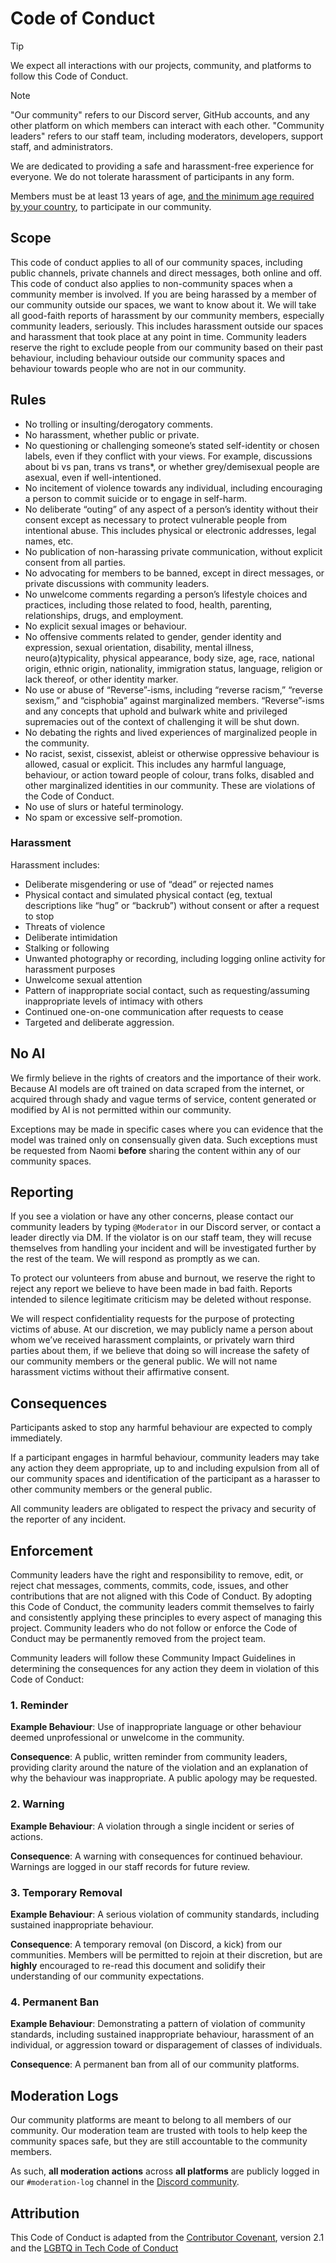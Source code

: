 # Code of Conduct

> [!TIP]
> We expect all interactions with our projects, community, and platforms to follow this Code of Conduct.

> [!NOTE]
> "Our community" refers to our Discord server, GitHub accounts, and any other platform on which members can interact with each other. "Community leaders" refers to our staff team, including moderators, developers, support staff, and administrators.

We are dedicated to providing a safe and harassment-free experience for everyone. We do not tolerate harassment of participants in any form.

Members must be at least 13 years of age, [and the minimum age required by your country](https://support.discord.com/hc/en-us/articles/360040724612), to participate in our community.

## Scope

This code of conduct applies to all of our community spaces, including public channels, private channels and direct messages, both online and off. This code of conduct also applies to non-community spaces when a community member is involved. If you are being harassed by a member of our community outside our spaces, we want to know about it. We will take all good-faith reports of harassment by our community members, especially community leaders, seriously. This includes harassment outside our spaces and harassment that took place at any point in time. Community leaders reserve the right to exclude people from our community based on their past behaviour, including behaviour outside our community spaces and behaviour towards people who are not in our community.

## Rules

- No trolling or insulting/derogatory comments.
- No harassment, whether public or private.
- No questioning or challenging someone’s stated self-identity or chosen labels, even if they conflict with your views. For example, discussions about bi vs pan, trans vs trans\*, or whether grey/demisexual people are asexual, even if well-intentioned.
- No incitement of violence towards any individual, including encouraging a person to commit suicide or to engage in self-harm.
- No deliberate “outing” of any aspect of a person’s identity without their consent except as necessary to protect vulnerable people from intentional abuse. This includes physical or electronic addresses, legal names, etc.
- No publication of non-harassing private communication, without explicit consent from all parties.
- No advocating for members to be banned, except in direct messages, or private discussions with community leaders.
- No unwelcome comments regarding a person’s lifestyle choices and practices, including those related to food, health, parenting, relationships, drugs, and employment.
- No explicit sexual images or behaviour.
- No offensive comments related to gender, gender identity and expression, sexual orientation, disability, mental illness, neuro(a)typicality, physical appearance, body size, age, race, national origin, ethnic origin, nationality, immigration status, language, religion or lack thereof, or other identity marker.
- No use or abuse of “Reverse”-isms, including “reverse racism,” “reverse sexism,” and “cisphobia” against marginalized members. “Reverse”-isms and any concepts that uphold and bulwark white and privileged supremacies out of the context of challenging it will be shut down.
- No debating the rights and lived experiences of marginalized people in the community.
- No racist, sexist, cissexist, ableist or otherwise oppressive behaviour is allowed, casual or explicit. This includes any harmful language, behaviour, or action toward people of colour, trans folks, disabled and other marginalized identities in our community. These are violations of the Code of Conduct.
- No use of slurs or hateful terminology.
- No spam or excessive self-promotion.

### Harassment

Harassment includes:

- Deliberate misgendering or use of “dead” or rejected names
- Physical contact and simulated physical contact (eg, textual descriptions like “hug” or “backrub”) without consent or after a request to stop
- Threats of violence
- Deliberate intimidation
- Stalking or following
- Unwanted photography or recording, including logging online activity for harassment purposes
- Unwelcome sexual attention
- Pattern of inappropriate social contact, such as requesting/assuming inappropriate levels of intimacy with others
- Continued one-on-one communication after requests to cease
- Targeted and deliberate aggression.

## No AI

We firmly believe in the rights of creators and the importance of their work. Because AI models are oft trained on data scraped from the internet, or acquired through shady and vague terms of service, content generated or modified by AI is not permitted within our community.

Exceptions may be made in specific cases where you can evidence that the model was trained only on consensually given data. Such exceptions must be requested from Naomi **before** sharing the content within any of our community spaces.

## Reporting

If you see a violation or have any other concerns, please contact our community leaders by typing `@Moderator` in our Discord server, or contact a leader directly via DM. If the violator is on our staff team, they will recuse themselves from handling your incident and will be investigated further by the rest of the team. We will respond as promptly as we can.

To protect our volunteers from abuse and burnout, we reserve the right to reject any report we believe to have been made in bad faith. Reports intended to silence legitimate criticism may be deleted without response.

We will respect confidentiality requests for the purpose of protecting victims of abuse. At our discretion, we may publicly name a person about whom we’ve received harassment complaints, or privately warn third parties about them, if we believe that doing so will increase the safety of our community members or the general public. We will not name harassment victims without their affirmative consent.

## Consequences

Participants asked to stop any harmful behaviour are expected to comply immediately.

If a participant engages in harmful behaviour, community leaders may take any action they deem appropriate, up to and including expulsion from all of our community spaces and identification of the participant as a harasser to other community members or the general public.

All community leaders are obligated to respect the privacy and security of the reporter of any incident.

## Enforcement

Community leaders have the right and responsibility to remove, edit, or reject chat messages, comments, commits, code, issues, and other contributions that are not aligned with this Code of Conduct. By adopting this Code of Conduct, the community leaders commit themselves to fairly and consistently applying these principles to every aspect of managing this project. Community leaders who do not follow or enforce the Code of Conduct may be permanently removed from the project team.

Community leaders will follow these Community Impact Guidelines in determining the consequences for any action they deem in violation of this Code of Conduct:

### 1. Reminder

**Example Behaviour**: Use of inappropriate language or other behaviour deemed unprofessional or unwelcome in the community.

**Consequence**: A public, written reminder from community leaders, providing clarity around the nature of the violation and an explanation of why the behaviour was inappropriate. A public apology may be requested.

### 2. Warning

**Example Behaviour**: A violation through a single incident or series of actions.

**Consequence**: A warning with consequences for continued behaviour. Warnings are logged in our staff records for future review.

### 3. Temporary Removal

**Example Behaviour**: A serious violation of community standards, including sustained inappropriate behaviour.

**Consequence**: A temporary removal (on Discord, a kick) from our communities. Members will be permitted to rejoin at their discretion, but are **highly** encouraged to re-read this document and solidify their understanding of our community expectations.

### 4. Permanent Ban

**Example Behaviour**: Demonstrating a pattern of violation of community standards, including sustained inappropriate behaviour, harassment of an individual, or aggression toward or disparagement of classes of individuals.

**Consequence**: A permanent ban from all of our community platforms.

## Moderation Logs

Our community platforms are meant to belong to all members of our community. Our moderation team are trusted with tools to help keep the community spaces safe, but they are still accountable to the community members.

As such, **all moderation actions** across **all platforms** are publicly logged in our `#moderation-log` channel in the [Discord community](https://chat.nhcarrigan.com).

## Attribution

This Code of Conduct is adapted from the [Contributor Covenant](https://www.contributor-covenant.org/version/2/1/code_of_conduct.html), version 2.1 and the [LGBTQ in Tech Code of Conduct](https://lgbtq.technology/coc.html)
